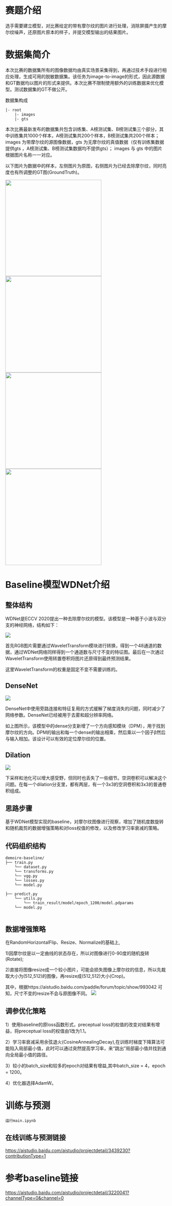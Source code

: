 # 赛题介绍

选手需要建立模型，对比赛给定的带有摩尔纹的图片进行处理，消除屏摄产生的摩尔纹噪声，还原图片原本的样子，并提交模型输出的结果图片。

# 数据集简介

本次比赛的数据集所有的图像数据均由真实场景采集得到，再通过技术手段进行相应处理，生成可用的脱敏数据集。该任务为image-to-image的形式，因此源数据和GT数据均以图片的形式来提供。本次比赛不限制使用额外的训练数据来优化模型。测试数据集的GT不做公开。

数据集构成
```
|- root  
    |- images
    |- gts
```
本次比赛最新发布的数据集共包含训练集、A榜测试集、B榜测试集三个部分，其中训练集共1000个样本，A榜测试集共200个样本，B榜测试集共200个样本；
images 为带摩尔纹的源图像数据，gts 为无摩尔纹的真值数据（仅有训练集数据提供gts ，A榜测试集、B榜测试集数据均不提供gts）；
images 与 gts 中的图片根据图片名称一一对应。

以下图片为数据中的样本，左侧图片为原图，右侧图片为已经去除摩尔纹，同时亮度也有所调整的GT图(GroundTruth)。

<div>
    <img src="https://ai-studio-static-online.cdn.bcebos.com/6f9bc21753cc4c8c9f8f525c1b548380841d01d2eefa478f93d676522f67219f" width=300/>
        <img src="https://ai-studio-static-online.cdn.bcebos.com/2e9c2bf7c1e846ba82c2d1026325efdd592496baea49486088d6b4e8009e1db9" width=300/>
    
</div>

<div>
    <img src="https://ai-studio-static-online.cdn.bcebos.com/a15d81c472904748b722f20fa5e7338694df70951c374caab36c91d8eb92ce5e" width=300/>
        <img src="https://ai-studio-static-online.cdn.bcebos.com/0d0caba1312c4feda1e80c24b90b81597caf6fee12044f909c6d0ddd12ea0a3e" width=300/>
    
</div>




# Baseline模型WDNet介绍

## 整体结构
WDNet是ECCV 2020提出一种去除摩尔纹的模型。该模型是一种基于小波与双分支的神经网络，结构如下：

![](https://ai-studio-static-online.cdn.bcebos.com/1352cb0a68d14622a2b2e5d2ec3f3edb82deea6547b54eaf8aa5bb0a9e22ed24)

首先RGB图片需要通过WaveletTransform模块进行转换，得到一个48通道的数据，通过WDNet网络同样得到一个通道数与尺寸不变的特征图。最后在一次通过WaveletTransform使用转置卷积将图片还原得到最终预测结果。

这里WaveletTransform的权重是固定不变不需要训练的。

## DenseNet

![](https://ai-studio-static-online.cdn.bcebos.com/9ef3defdba2f4b15ba6bdde87cda1a724530b8cb3ade4593ad9637593f58b39c)

DenseNet中使用旁路连接和特征复用的方式缓解了梯度消失的问题，同时减少了网络参数。DenseNet已经被用于去雾和超分辨率网络。

如上图所示，该模型中的dense分支新增了一个方向感知模块（DPM），用于找到摩尔纹的方向。DPM的输出和每一个dense的输出相乘，然后乘以一个因子β然后与输入相加。该设计可以有效的定位摩尔纹的位置。


## Dilation
![](https://ai-studio-static-online.cdn.bcebos.com/8545d61038ad41658c5610ed14b9bcfa6ae9c1947cb9469c80fc2ccfb62b9b55)

下采样和池化可以增大感受野，但同时也丢失了一些细节。空洞卷积可以解决这个问题。在每一个dilation分支里，都有两层，有一个3x3的空洞卷积和3x3的普通卷积组成。
## 思路步骤
基于WDNet模型实现的baseline，对摩尔纹图像进行观察，增加了随机度数旋转和随机裁剪的数据增强策略和对loss权值的修改，以及修改学习率衰减的策略。

## 代码组织结构
```
demoire-baseline/
├── train.py
    └── dataset.py
    └── transforms.py
    └── vgg.py
    └── losses.py
    └── model.py
    
├── predict.py
    └── utils.py
        └── train_result/model/epoch_1200/model.pdparams
    └── model.py
    
```

## 数据增强策略
在RandomHorizontalFlip、Resize、Normalize的基础上,

1)因摩尔纹是以一定曲线的状态存在，所以对图像进行0-90度的随机旋转(Rotate);

2)直接将图像resize成一个较小图片，可能会损失图像上摩尔纹的信息，所以先裁取大小为(512,512)的图像，再resize成(512,512)大小(Crop)。

其中，根据https://aistudio.baidu.com/paddle/forum/topic/show/993042 可知，尺寸不变的resize不会与原图像不同。
![](https://ai.bdstatic.com/file/8FEB9634A75F4BC881CF7DFDCFD39815)
## 调参优化策略
1）使用baseline的原loss函数形式，preceptual loss的权值的改变对结果有增益，将preceptual loss的权值由1改为1.1。

2）学习率衰减采用余弦退火(CosineAnnealingDecay),在训练时梯度下降算法可能陷入局部最小值，此时可以通过突然提高学习率，来“跳出”局部最小值并找到通向全局最小值的路径。

3）较小的batch_size和较多的epoch对结果有增益,其中batch_size = 4，epoch = 1200。

4）优化器选择AdamW。
# 训练与预测
```
运行main.ipynb
```
## 在线训练与预测链接
https://aistudio.baidu.com/aistudio/projectdetail/3439230?contributionType=1
# 参考baseline链接
https://aistudio.baidu.com/aistudio/projectdetail/3220041?channelType=0&channel=0
